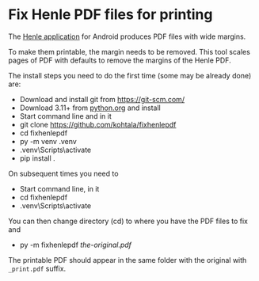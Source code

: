 # Fix Henle PDF files for printing

The [Henle
application](https://play.google.com/store/apps/details?id=com.touchpress.henle)
for Android produces PDF files with wide margins.

To make them printable, the margin needs to be removed. This tool scales pages
of PDF with defaults to remove the margins of the Henle PDF.

The install steps you need to do the first time (some may be already done) are:

* Download and install git from https://git-scm.com/
* Download 3.11+ from [python.org](https://www.python.org/downloads/) and install
* Start command line and in it
* git clone https://github.com/kohtala/fixhenlepdf
* cd fixhenlepdf
* py -m venv .venv
* .venv\Scripts\activate
* pip install .

On subsequent times you need to

* Start command line, in it
* cd fixhenlepdf
* .venv\Scripts\activate

You can then change directory (cd) to where you have the PDF files to fix and

* py -m fixhenlepdf _the-original.pdf_

The printable PDF should appear in the same folder with the original with
`_print.pdf` suffix.
